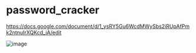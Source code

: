 # password_cracker

https://docs.google.com/document/d/1_ysRY5Gu6WcdMWySbs2iRUpAfPmk2ntnuIrXQKcd_iA/edit

![image](https://user-images.githubusercontent.com/36753782/141658682-8cf35770-6b8b-4e67-b10b-7ca71e030f8d.png)

